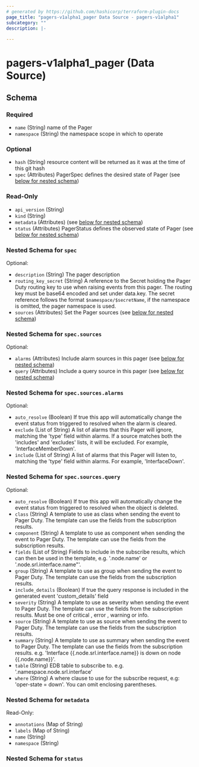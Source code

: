 ```yaml
---
# generated by https://github.com/hashicorp/terraform-plugin-docs
page_title: "pagers-v1alpha1_pager Data Source - pagers-v1alpha1"
subcategory: ""
description: |-
  
---
```


# pagers-v1alpha1_pager (Data Source)





<!-- schema generated by tfplugindocs -->
## Schema

### Required

- `name` (String) name of the Pager
- `namespace` (String) the namespace scope in which to operate

### Optional

- `hash` (String) resource content will be returned as it was at the time of this git hash
- `spec` (Attributes) PagerSpec defines the desired state of Pager (see [below for nested schema](#nestedatt--spec))

### Read-Only

- `api_version` (String)
- `kind` (String)
- `metadata` (Attributes) (see [below for nested schema](#nestedatt--metadata))
- `status` (Attributes) PagerStatus defines the observed state of Pager (see [below for nested schema](#nestedatt--status))

<a id="nestedatt--spec"></a>
### Nested Schema for `spec`

Optional:

- `description` (String) The pager description
- `routing_key_secret` (String) A reference to the Secret holding the Pager Duty routing key to use when raising events from this pager.
The routing key must be base64 encoded and set under data.key.
The secret reference follows the format `$namespace/$secretName`, if the namespace is omitted, the pager namespace is used.
- `sources` (Attributes) Set the Pager sources (see [below for nested schema](#nestedatt--spec--sources))

<a id="nestedatt--spec--sources"></a>
### Nested Schema for `spec.sources`

Optional:

- `alarms` (Attributes) Include alarm sources in this pager (see [below for nested schema](#nestedatt--spec--sources--alarms))
- `query` (Attributes) Include a query source in this pager (see [below for nested schema](#nestedatt--spec--sources--query))

<a id="nestedatt--spec--sources--alarms"></a>
### Nested Schema for `spec.sources.alarms`

Optional:

- `auto_resolve` (Boolean) If true this app will automatically change the event status from triggered to resolved when the alarm is cleared.
- `exclude` (List of String) A list of alarms that this Pager will ignore, matching the 'type' field within alarms.
If a source matches both the 'includes' and 'excludes' lists, it will be excluded.
For example, 'InterfaceMemberDown'.
- `include` (List of String) A list of alarms that this Pager will listen to, matching the 'type' field within alarms.
For example, 'InterfaceDown'.


<a id="nestedatt--spec--sources--query"></a>
### Nested Schema for `spec.sources.query`

Optional:

- `auto_resolve` (Boolean) If true this app will automatically change the event status from triggered to resolved when the object is deleted.
- `class` (String) A template to use as class when sending the event to Pager Duty.
The template can use the fields from the subscription results.
- `component` (String) A template to use as component when sending the event to Pager Duty.
The template can use the fields from the subscription results.
- `fields` (List of String) Fields to include in the subscribe results, which can then be used in the template,
e.g. '.node.name' or '.node.srl.interface.name"'.
- `group` (String) A template to use as group when sending the event to Pager Duty.
The template can use the fields from the subscription results.
- `include_details` (Boolean) If true the query response is included in the generated event 'custom_details' field
- `severity` (String) A template to use as severity when sending the event to Pager Duty.
The template can use the fields from the subscription results.
Must be one of critical , error , warning  or info.
- `source` (String) A template to use as source when sending the event to Pager Duty.
The template can use the fields from the subscription results.
- `summary` (String) A template to use as summary when sending the event to Pager Duty.
The template can use the fields from the subscription results.
e.g. 'Interface {{.node.srl.interface.name}} is down on node {{.node.name}}'.
- `table` (String) EDB table to subscribe to. e.g. '.namespace.node.srl.interface'
- `where` (String) A where clause to use for the subscribe request, e.g: 'oper-state = down'. You can omit enclosing parentheses.




<a id="nestedatt--metadata"></a>
### Nested Schema for `metadata`

Read-Only:

- `annotations` (Map of String)
- `labels` (Map of String)
- `name` (String)
- `namespace` (String)


<a id="nestedatt--status"></a>
### Nested Schema for `status`
